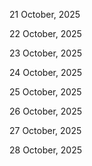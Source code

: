 21 October, 2025

22 October, 2025

23 October, 2025

24 October, 2025

25 October, 2025

26 October, 2025

27 October, 2025

28 October, 2025